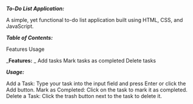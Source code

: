 _**To-Do List Application:**_

A simple, yet functional to-do list application built using HTML, CSS, and JavaScript.

_**Table of Contents:**_

Features
Usage

_**Features:**
_
Add tasks
Mark tasks as completed
Delete tasks

_**Usage:**_

Add a Task: Type your task into the input field and press Enter or click the Add button.
Mark as Completed: Click on the task to mark it as completed.
Delete a Task: Click the trash button next to the task to delete it.
